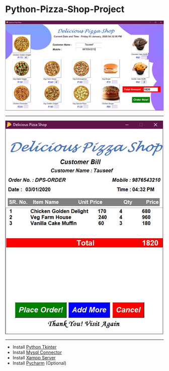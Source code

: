 # Python-Pizza-Shop-Project
![](MainPage.JPG)
***
![](Bill.JPG)
***
* Install [Python Tkinter](https://www.python.org/)
* Install [Mysql Connector](https://dev.mysql.com/downloads/connector/python/)
* Install [Xampp Server](https://www.apachefriends.org/download.html)
* Install [Pycharm](https://www.jetbrains.com/pycharm/) (Optional)
